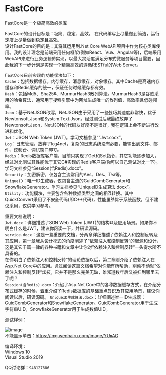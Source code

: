 # FastCore
 FastCore是一个极简高效的类库

FastCore的设计目标是：极简、稳定、高效。 在代码编写上尽量做到简洁，运行速度上尽量做到稳定且高效。   
设计FastCore的目的是：其将其运用到.Net Core WebAPI项目中作为核心类库使用。我的设计理念是前端采用任何框架(例如React、Vue、Angular等)，后端采用WebAPI来进行业务逻辑的实现，以最大灵活度满足分布式微服务等项目需要，因此我的下一步计划是实现一个精简高效的遵循RESTful的Web Server。   
   
FastCore目前实现的功能模块如下：   
```Cache```：包括数据缓存，内存缓存，消息缓存，对象缓存。其中Cache是高速内存缓存和Redis缓存的统一，保证任何时候缓存都有效。      
```Hash```：包括Md5、Sha256、MurmurHash3散列算法。MurmurHash3是谷歌采用的哈希算法，通常用于搜索引擎中为网址生成唯一的散列值，高效率且低碰闯率。      
```Json```：基于NetJSON改写。NetJSON由于采用了一些技巧其速度非常快，优于Newtonsoft.Json和System.Text.Json。经过测试后我最终放弃了Newtonsoft.Json，NetJSON的代码友好度不是很好，我在逻辑上会不断进行改进和优化。      
```Jwt```：JSON Web Token (JWT)。学习文档参见““Jwt.docx”。      
```Log```：日志管理，放弃了log4net，复杂的日志系统没有必要，能输出到文件、邮件、控制台、调试窗口即可。      
```Redis```：Redis数据库客户端，目前只实现了Get和Set指令，其它功能逐步加入，经过对比测试其性能优于其它C#实现的Redis客户端(你可以自己测试对比一下)。学习文档参见“Session(含Redis).docx”。      
```Security```：加密解密，仅包含主流常用的Aes、Des、Tea等。   
```UniqueID```：唯一ID生成器，仅包含主流的GuidCombGenerator和SnowflakeGenerator。学习文档参见“UniqueID生成算法.docx”。      
```Utility```：功能模块，主要包含各种数据类型之间的相互转换。其中QuickConvert采用了不安全代码(即C++代码)，性能虽然优于系统函数，但不建议采用，仅供学习参考。   
   
重要文档说明：   
```Jwt.docx```：详细描述了SON Web Token (JWT)的结构以及应用场景。如果你不明白什么是JWT，建议你阅读一下，并研读源码。   
```service.docx```：这是一篇重要的文档，分两章详细描述了依赖注入和控制反转及其应用，第一章我从设计模式的角度阐述了”依赖注入和控制反转“的起源和设计，这是其它千篇一律的各种书籍和文章中让你对”依赖注入和控制反转“一头雾水所不具备的。   
在你明白了依赖注入和控制反转“的理论依据以后，第二章则介绍了依赖注入在Asp.Net Core中的应用。通过阅读这篇文档希望对你能有所帮助，别动不动就”依赖注入和控制反转“炫技，它并不是那么完美无缺，谁知道数年后又被扫到哪里去了呢？   
```Session(含Redis).docx```：介绍了Asp.Net Core中的各种数据缓存方式，在介绍分布式缓存的时候，着重介绍了Redis数据库的基础重点知识及其应用场景，建议你阅读以后，研读源码。
```UniqueID生成算法.docx```：详细阐述唯一ID生成器：GuidCombGenerator和SnowflakeGenerator。GuidCombGenerator用于生成字符串UID，SnowflakeGenerator用于生成数值UID。  

测试样例：   

![image](https://github.com/bzmework/fastcore/blob/master/test.png)     
不能显示单击：https://img.wenhairu.com/image/YUnAG

编译环境：   
Windows 10   
Visual Studio 2019   

QQ讨论群：```948127686```   


